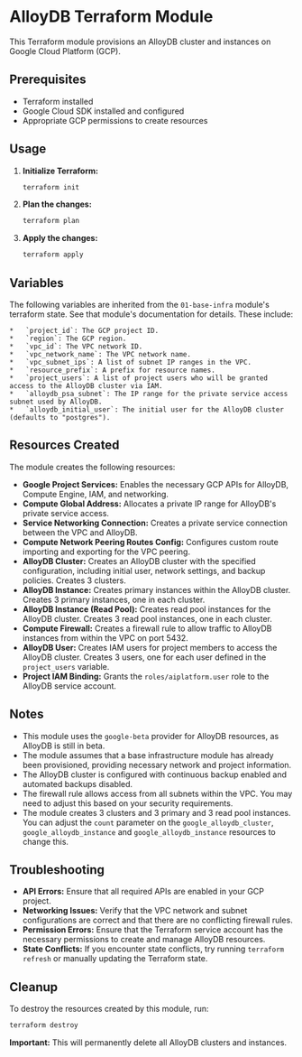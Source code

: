 # AlloyDB Terraform Module

This Terraform module provisions an AlloyDB cluster and instances on Google Cloud Platform (GCP).

## Prerequisites

- Terraform installed
- Google Cloud SDK installed and configured
- Appropriate GCP permissions to create resources

## Usage

1.  **Initialize Terraform:**

    ```bash
    terraform init
    ```

2.  **Plan the changes:**

    ```bash
    terraform plan
    ```

3.  **Apply the changes:**

    ```bash
    terraform apply
    ```

## Variables

The following variables are inherited from the `01-base-infra` module's terraform state.  See that module's documentation for details.  These include:

    *   `project_id`: The GCP project ID.
    *   `region`: The GCP region.
    *   `vpc_id`: The VPC network ID.
    *   `vpc_network_name`: The VPC network name.
    *   `vpc_subnet_ips`: A list of subnet IP ranges in the VPC.
    *   `resource_prefix`: A prefix for resource names.
    *   `project_users`: A list of project users who will be granted access to the AlloyDB cluster via IAM.
    *   `alloydb_psa_subnet`: The IP range for the private service access subnet used by AlloyDB.
    *   `alloydb_initial_user`: The initial user for the AlloyDB cluster (defaults to "postgres").

## Resources Created

The module creates the following resources:

-   **Google Project Services:** Enables the necessary GCP APIs for AlloyDB, Compute Engine, IAM, and networking.
-   **Compute Global Address:** Allocates a private IP range for AlloyDB's private service access.
-   **Service Networking Connection:** Creates a private service connection between the VPC and AlloyDB.
-   **Compute Network Peering Routes Config:** Configures custom route importing and exporting for the VPC peering.
-   **AlloyDB Cluster:** Creates an AlloyDB cluster with the specified configuration, including initial user, network settings, and backup policies.  Creates 3 clusters.
-   **AlloyDB Instance:** Creates primary instances within the AlloyDB cluster. Creates 3 primary instances, one in each cluster.
-   **AlloyDB Instance (Read Pool):** Creates read pool instances for the AlloyDB cluster. Creates 3 read pool instances, one in each cluster.
-   **Compute Firewall:** Creates a firewall rule to allow traffic to AlloyDB instances from within the VPC on port 5432.
-   **AlloyDB User:** Creates IAM users for project members to access the AlloyDB cluster. Creates 3 users, one for each user defined in the `project_users` variable.
-   **Project IAM Binding:** Grants the `roles/aiplatform.user` role to the AlloyDB service account.

## Notes

-   This module uses the `google-beta` provider for AlloyDB resources, as AlloyDB is still in beta.
-   The module assumes that a base infrastructure module has already been provisioned, providing necessary network and project information.
-   The AlloyDB cluster is configured with continuous backup enabled and automated backups disabled.
-   The firewall rule allows access from all subnets within the VPC. You may need to adjust this based on your security requirements.
-   The module creates 3 clusters and 3 primary and 3 read pool instances. You can adjust the `count` parameter on the `google_alloydb_cluster`, `google_alloydb_instance` and `google_alloydb_instance` resources to change this.

## Troubleshooting

-   **API Errors:** Ensure that all required APIs are enabled in your GCP project.
-   **Networking Issues:** Verify that the VPC network and subnet configurations are correct and that there are no conflicting firewall rules.
-   **Permission Errors:** Ensure that the Terraform service account has the necessary permissions to create and manage AlloyDB resources.
-   **State Conflicts:** If you encounter state conflicts, try running `terraform refresh` or manually updating the Terraform state.

## Cleanup

To destroy the resources created by this module, run:

```bash
terraform destroy
```

**Important:** This will permanently delete all AlloyDB clusters and instances.